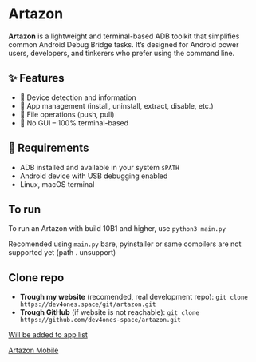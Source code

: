 # Artazon

**Artazon** is a lightweight and terminal-based ADB toolkit that simplifies common Android Debug Bridge tasks. It’s designed for Android power users, developers, and tinkerers who prefer using the command line.

## ✨ Features

- 📱 Device detection and information
- 🧰 App management (install, uninstall, extract, disable, etc.)
- 📂 File operations (push, pull)
- 🐚 No GUI – 100% terminal-based

## 🧾 Requirements

- ADB installed and available in your system `$PATH`
- Android device with USB debugging enabled
- Linux, macOS terminal

## To run

To run an Artazon with build 10B1 and higher, use `python3 main.py`

Recomended using `main.py` bare, pyinstaller or same compilers are not supported yet (path . unsupport)

## Clone repo

- **Trough my website** (recomended, real development repo): `git clone https://dev4ones.space/git/artazon.git`
- **Trough GitHub** (if website is not reachable): `git clone https://github.com/dev4ones-space/artazon.git`


[Will be added to app list](https://github.com/dev4ones-space/artazon/blob/main/WillBeAdded.md)

[Artazon Mobile](https://github.com/dev4ones-space/artazon-mobile)
